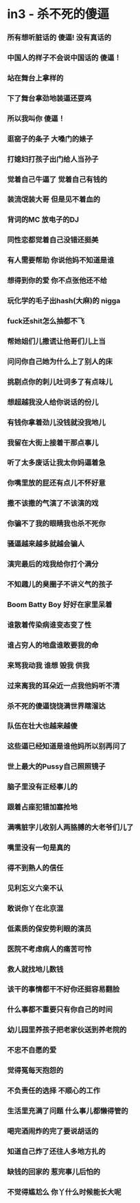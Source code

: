 # in3 - 杀不死的傻逼

### 所有想听脏话的 傻逼! 没有真话的
### 中国人的样子不会说中国话的 傻逼！
### 站在舞台上拿样的
### 下了舞台拿劲地装逼还耍鸡
### 所以我叫你 傻逼！
### 逛窑子的条子 大嗓门的婊子
### 打媳妇打孩子出门给人当孙子
### 觉着自己牛逼了 觉着自己有钱的
### 装流氓装大哥 但是见不着血的
### 背词的MC 放电子的DJ
### 同性恋都觉着自己没错还挺美
### 有人需要帮助 你说他妈不知道是谁
### 想得到你的爱 你不点张他还不给
### 玩化学的毛子出hash(大麻)的 nigga
### fuck还shit怎么抽都不飞
### 帮她姐们儿撒谎让他哥们儿上当
### 问问你自己她为什么上了别人的床
### 挑剔点你的刺儿吐词多了有点味儿
### 想超越我没人给你说话的份儿
### 有钱你拿着劲儿没钱就没我地儿
### 我留在大街上接着干那点事儿
### 听了太多废话让我太你妈逼着急
### 你嘴里放的屁还有点儿不怀好意
### 撒不该撒的气演了不该演的戏
### 你骗不了我的眼睛我也杀不死你
### 骚逼越来越多就越会骗人
### 演完最后的戏我给你打个满分
### 不知趣儿的臭圈子不讲义气的孩子
### Boom Batty Boy 好好在家里呆着
### 谁散着传染病谁变态变了性
### 谁占穷人的地盘谁敢要我的命
### 来骂我动我 谁想 毁我 供我
### 过来离我的耳朵近一点我他妈听不清
### 杀不死的傻逼饶饶满世界瞎溜达
### 队伍在壮大也越来越傻
### 这些逼已经知道是谁他妈所以别再问了
### 世上最大的Pussy自己照照镜子
### 脑子里没有正经事儿的
### 跟着占座犯错加塞抢地
### 满嘴脏字儿收别人两胳膊的大老爷们儿了
### 嘴里没有一句是真的
### 得不到熟人的信任
### 见利忘义六亲不认
### 敢说你丫在北京混
### 低素质的保安势利眼的演员
### 医院不考虑病人的痛苦可怜
### 救人就找地儿数钱
### 该干的事情都干不好你还挺容易翻脸
### 什么事都不重要只有你自己的时间
### 幼儿园里养孩子把老家伙送到养老院的
### 不忠不自愿的爱
### 觉得冤每天抱怨的
### 不负责任的选择 不顺心的工作
### 生活里充满了问题 什么事儿都懒得管的
### 喝完酒闹炸的完了要说胡话的
### 知道自己炸了还往人多地方扎的
### 缺钱的回家的 惹完事儿后怕的
### 不觉得尴尬么 你丫什么时候能长大呢
